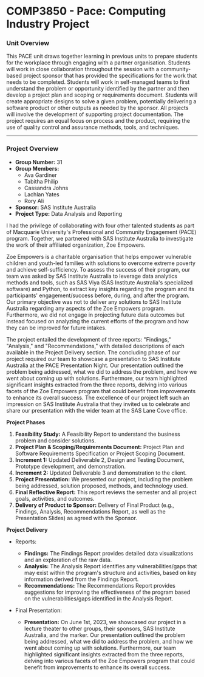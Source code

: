 # COMP3850 - Pace: Computing Industry Project

### Unit Overview

This PACE unit draws together learning in previous units to prepare students for the workplace through engaging with a partner organisation. Students will work in close collaboration throughout the session with a community-based project sponsor that has provided the specifications for the work that needs to be completed. Students will work in self-managed teams to first understand the problem or opportunity identified by the partner and then develop a project plan and scoping or requirements document. Students will create appropriate designs to solve a given problem, potentially delivering a software product or other outputs as needed by the sponsor. All projects will involve the development of supporting project documentation. The project requires an equal focus on process and the product, requiring the use of quality control and assurance methods, tools, and techniques.

-------

### Project Overview

- **Group Number:** 31 
- **Group Members:**
  - Ava Gardiner
  - Tabitha Philip
  - Cassandra Johns
  - Lachlan Yates
  - Rory Ali
- **Sponsor:** SAS Institute Australia
- **Project Type:** Data Analysis and Reporting

I had the privilege of collaborating with four other talented students as part of Macquarie University's Professional and Community Engagement (PACE) program. Together, we partnered with SAS Institute Australia to investigate the work of their affiliated organization, Zoe Empowers.

Zoe Empowers is a charitable organisation that helps empower vulnerable children and youth-led families with solutions to overcome extreme poverty and achieve self-sufficiency. To assess the success of their program, our team was asked by SAS Institute Australia to leverage data analytics methods and tools, such as SAS Viya (SAS Institute Australia's specialized software) and Python, to extract key insights regarding the program and its participants' engagement/success before, during, and after the program. Our primary objective was not to deliver any solutions to SAS Institute Australia regarding any aspects of the Zoe Empowers program. Furthermore, we did not engage in projecting future data outcomes but instead focused on analyzing the current efforts of the program and how they can be improved for future intakes.

The project entailed the development of three reports: "Findings," "Analysis," and "Recommendations," with detailed descriptions of each available in the Project Delivery section. The concluding phase of our project required our team to showcase a presentation to SAS Institute Australia at the PACE Presentation Night. Our presentation outlined the problem being addressed, what we did to address the problem, and how we went about coming up with solutions. Furthermore, our team highlighted significant insights extracted from the three reports, delving into various facets of the Zoe Empowers program that could benefit from improvements to enhance its overall success. The excellence of our project left such an impression on SAS Institute Australia that they invited us to celebrate and share our presentation with the wider team at the SAS Lane Cove office.

**Project Phases**

1. **Feasibility Study:** A Feasibility Report to understand the business problem and consider solutions.
2. **Project Plan & Scoping/Requirements Document:** Project Plan and Software Requirements Specification or Project Scoping Document.
3. **Increment 1:** Updated Deliverable 2, Design and Testing Document, Prototype development, and demonstration.
4. **Increment 2:** Updated Deliverable 3 and demonstration to the client.
5. **Project Presentation:** We presented our project, including the problem being addressed, solution proposed, methods, and technology used.
6. **Final Reflective Report:** This report reviews the semester and all project goals, activities, and outcomes.
7. **Delivery of Product to Sponsor:** Delivery of Final Product (e.g., Findings, Analysis, Recommendations Report, as well as the Presentation Slides) as agreed with the Sponsor.

**Project Delivery**

- Reports:

  - **Findings:** The Findings Report provides detailed data visualizations and an exploration of the raw data.
  - **Analysis:** The Analysis Report identifies any vulnerabilities/gaps that may exist within the program's structure and activities, based on key information derived from the Findings Report.
  - **Recommendations:** The Recommendations Report provides suggestions for improving the effectiveness of the program based on the vulnerabilities/gaps identified in the Analysis Report.

- Final Presentation:

  - **Presentation:** On June 1st, 2023, we showcased our project in a lecture theater to other groups, their sponsors, SAS Institute Australia, and the marker. Our presentation outlined the problem being addressed, what we did to address the problem, and how we went about coming up with solutions. Furthermore, our team highlighted significant insights extracted from the three reports, delving into various facets of the Zoe Empowers program that could benefit from improvements to enhance its overall success. 
